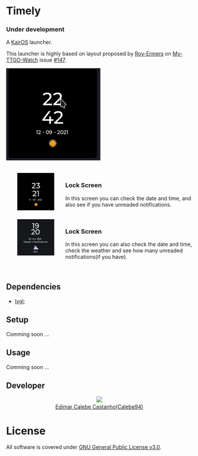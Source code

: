 # Timely

### Under development

A [KairOS](https://github.com/Calebe94/KairOS.git) launcher.

This launcher is highly based on layout proposed by [Roy-Ermers](https://github.com/Roy-Ermers) on [My-TTGO-Watch](https://github.com/sharandac/My-TTGO-Watch) issue [#147](https://github.com/sharandac/My-TTGO-Watch/issues/147).

![](./screenshots/demo.gif)

<br />

<img align="left" hspace=30 src="./screenshots/lock_screen.png" width="100"/>
<h3>Lock Screen</h3>
<p>In this screen you can check the date and time, and also see if you have unreaded notifications.</p>
<br/>

<img align="left" hspace=30 src="./screenshots/main_screen.png" width="100"/>
<h3>Lock Screen</h3>
<p>In this screen you can also check the date and time, check the weather and see how many unreaded notifications(if you have).</p>
<br/>

## Dependencies

* [lvgl](https://github.com/lvgl/lvgl);

## Setup

Comming soon ...

## Usage

Comming soon ...

## Developer

<div style="align: center; text-align:center;">
<img src="https://github.com/Calebe94.png" width="200px" />
<div style="text-align: center;"><a href="https://github.com/Calebe94">Edimar Calebe Castanho(Calebe94)</a></div>
</div>

# License

All software is covered under [GNU General Public License v3.0](https://www.gnu.org/licenses/gpl-3.0.en.html).
